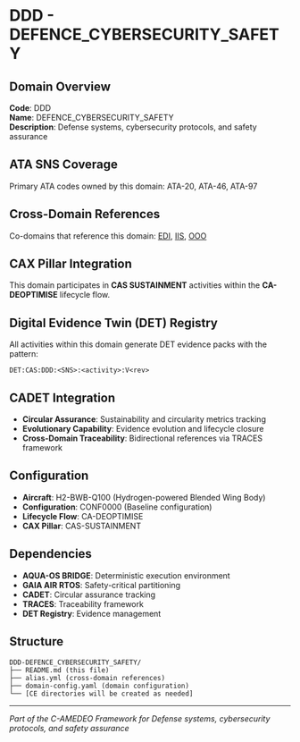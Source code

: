 # DDD - DEFENCE_CYBERSECURITY_SAFETY

## Domain Overview
**Code**: DDD  
**Name**: DEFENCE_CYBERSECURITY_SAFETY  
**Description**: Defense systems, cybersecurity protocols, and safety assurance

## ATA SNS Coverage
Primary ATA codes owned by this domain:
ATA-20, ATA-46, ATA-97

## Cross-Domain References
Co-domains that reference this domain:
[EDI](../EDI-*/), [IIS](../IIS-*/), [OOO](../OOO-*/)

## CAX Pillar Integration
This domain participates in **CAS SUSTAINMENT** activities within the **CA-DEOPTIMISE** lifecycle flow.

## Digital Evidence Twin (DET) Registry
All activities within this domain generate DET evidence packs with the pattern:
```
DET:CAS:DDD:<SNS>:<activity>:V<rev>
```

## CADET Integration
- **Circular Assurance**: Sustainability and circularity metrics tracking
- **Evolutionary Capability**: Evidence evolution and lifecycle closure
- **Cross-Domain Traceability**: Bidirectional references via TRACES framework

## Configuration
- **Aircraft**: H2-BWB-Q100 (Hydrogen-powered Blended Wing Body)
- **Configuration**: CONF0000 (Baseline configuration)
- **Lifecycle Flow**: CA-DEOPTIMISE
- **CAX Pillar**: CAS-SUSTAINMENT

## Dependencies
- **AQUA-OS BRIDGE**: Deterministic execution environment
- **GAIA AIR RTOS**: Safety-critical partitioning
- **CADET**: Circular assurance tracking
- **TRACES**: Traceability framework
- **DET Registry**: Evidence management

## Structure
```
DDD-DEFENCE_CYBERSECURITY_SAFETY/
├── README.md (this file)
├── alias.yml (cross-domain references)
├── domain-config.yaml (domain configuration)
└── [CE directories will be created as needed]
```

---
*Part of the C-AMEDEO Framework for Defense systems, cybersecurity protocols, and safety assurance*
